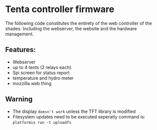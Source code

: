 # Tenta controller firmware

The following code constitutes the entirety of the web controller of the shades. Including the webserver, the website and the hardware management.

## Features:
* Webserver
* up to 4 tents (2 relays each)
* Spi screen for status report
* temperature and hydro meter
* mozzilla web thing

## Warning
* The display `doesn't work` unless the TFT library is modified
* Filesystem updates need to be executed seperatly command is: `platformio run -t uploadfs`